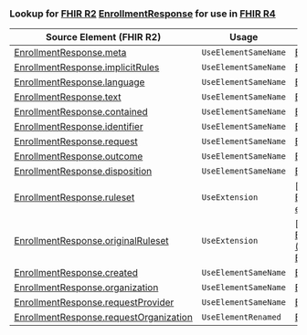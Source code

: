 ### Lookup for [FHIR R2](https://hl7.org/fhir/DSTU2/) [EnrollmentResponse](https://hl7.org/fhir/DSTU2/EnrollmentResponse.html) for use in [FHIR R4](https://hl7.org/fhir/R4/)

| Source Element (FHIR R2) | Usage | Target |
| -------------- | ----- | ------ |
| [EnrollmentResponse.meta](https://hl7.org/fhir/DSTU2/EnrollmentResponse.html#resource) | `UseElementSameName` | [EnrollmentResponse.meta](https://hl7.org/fhir/R4/EnrollmentResponse.html#resource) |
| [EnrollmentResponse.implicitRules](https://hl7.org/fhir/DSTU2/EnrollmentResponse.html#resource) | `UseElementSameName` | [EnrollmentResponse.implicitRules](https://hl7.org/fhir/R4/EnrollmentResponse.html#resource) |
| [EnrollmentResponse.language](https://hl7.org/fhir/DSTU2/EnrollmentResponse.html#resource) | `UseElementSameName` | [EnrollmentResponse.language](https://hl7.org/fhir/R4/EnrollmentResponse.html#resource) |
| [EnrollmentResponse.text](https://hl7.org/fhir/DSTU2/EnrollmentResponse.html#resource) | `UseElementSameName` | [EnrollmentResponse.text](https://hl7.org/fhir/R4/EnrollmentResponse.html#resource) |
| [EnrollmentResponse.contained](https://hl7.org/fhir/DSTU2/EnrollmentResponse.html#resource) | `UseElementSameName` | [EnrollmentResponse.contained](https://hl7.org/fhir/R4/EnrollmentResponse.html#resource) |
| [EnrollmentResponse.identifier](https://hl7.org/fhir/DSTU2/EnrollmentResponse.html#resource) | `UseElementSameName` | [EnrollmentResponse.identifier](https://hl7.org/fhir/R4/EnrollmentResponse.html#resource) |
| [EnrollmentResponse.request](https://hl7.org/fhir/DSTU2/EnrollmentResponse.html#resource) | `UseElementSameName` | [EnrollmentResponse.request](https://hl7.org/fhir/R4/EnrollmentResponse.html#resource) |
| [EnrollmentResponse.outcome](https://hl7.org/fhir/DSTU2/EnrollmentResponse.html#resource) | `UseElementSameName` | [EnrollmentResponse.outcome](https://hl7.org/fhir/R4/EnrollmentResponse.html#resource) |
| [EnrollmentResponse.disposition](https://hl7.org/fhir/DSTU2/EnrollmentResponse.html#resource) | `UseElementSameName` | [EnrollmentResponse.disposition](https://hl7.org/fhir/R4/EnrollmentResponse.html#resource) |
| [EnrollmentResponse.ruleset](https://hl7.org/fhir/DSTU2/EnrollmentResponse.html#resource) | `UseExtension` | [http://hl7.org/fhir/1.0/StructureDefinition/extension-EnrollmentResponse.ruleset](StructureDefinition-ext-R2-EnrollmentResponse.ruleset.html) |
| [EnrollmentResponse.originalRuleset](https://hl7.org/fhir/DSTU2/EnrollmentResponse.html#resource) | `UseExtension` | [http://hl7.org/fhir/1.0/StructureDefinition/extension-EnrollmentResponse.originalRuleset](StructureDefinition-ext-R2-EnrollmentResponse.originalRuleset.html) |
| [EnrollmentResponse.created](https://hl7.org/fhir/DSTU2/EnrollmentResponse.html#resource) | `UseElementSameName` | [EnrollmentResponse.created](https://hl7.org/fhir/R4/EnrollmentResponse.html#resource) |
| [EnrollmentResponse.organization](https://hl7.org/fhir/DSTU2/EnrollmentResponse.html#resource) | `UseElementSameName` | [EnrollmentResponse.organization](https://hl7.org/fhir/R4/EnrollmentResponse.html#resource) |
| [EnrollmentResponse.requestProvider](https://hl7.org/fhir/DSTU2/EnrollmentResponse.html#resource) | `UseElementSameName` | [EnrollmentResponse.requestProvider](https://hl7.org/fhir/R4/EnrollmentResponse.html#resource) |
| [EnrollmentResponse.requestOrganization](https://hl7.org/fhir/DSTU2/EnrollmentResponse.html#resource) | `UseElementRenamed` | [EnrollmentResponse.requestProvider](https://hl7.org/fhir/R4/EnrollmentResponse.html#resource) |
